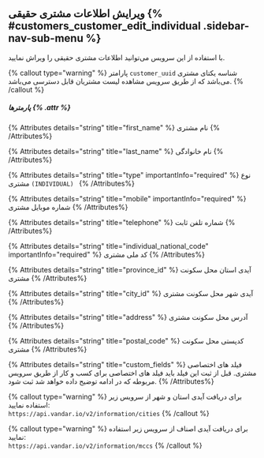 ## ویرایش اطلاعات مشتری حقیقی {% #customers_customer_edit_individual  .sidebar-nav-sub-menu %}
با استفاده از این سرویس می‌توانید اطلاعات مشتری حقیقی را ویراش نمایید.


{% callout type="warning" %}
پارامتر `customer_uuid` شناسه یکتای مشتری می‌باشد که از طریق سرویس مشاهده لیست مشتریان قابل دسترسی می‌باشد.
{% /callout %}


##### پارمترها {% .attr %}

 {% Attributes details="string" title="first_name"  %}
   نام مشتری
  {% /Attributes%}

 {% Attributes details="string" title="last_name" %}
    نام خانوادگی
  {% /Attributes%}

 {% Attributes details="string" title="type" importantInfo="required" %}
  نوع مشتری `(INDIVIDUAL) `
  {% /Attributes%}

 {% Attributes details="string" title="mobile" importantInfo="required"  %}
 شماره موبایل مشتری
  {% /Attributes%}

 {% Attributes details="string" title="telephone" %}
 شماره تلفن ثابت
  {% /Attributes%}

 {% Attributes details="string" title="individual_national_code" importantInfo="required" %}
  کد ملی مشتری 
  {% /Attributes%}

 {% Attributes details="string" title="province_id" %}
 آیدی استان محل سکونت مشتری
  {% /Attributes%}

 {% Attributes details="string" title="city_id" %}
 آیدی شهر محل سکونت مشتری
  {% /Attributes%}

 {% Attributes details="string" title="address" %}
 آدرس محل سکونت مشتری
  {% /Attributes%}
  
 {% Attributes details="string" title="postal_code" %}
 کدپستی محل سکونت مشتری
  {% /Attributes%}
  
 {% Attributes details="string" title="custom_fields" %}
 فیلد های اختصاصی مشتری. قبل از ثبت این فیلد باید فیلد های اختصاصی برای کسب و کار از طریق سرویس مربوطه که در ادامه توضیح داده خواهد شد ثبت شود.
  {% /Attributes%}
  
{% callout type="warning" %}
برای دریافت آیدی استان و شهر از سرویس زیر استفاده نمایید:\
`https://api.vandar.io/v2/information/cities`
{% /callout %}

{% callout type="warning" %}
برای دریافت آیدی اصناف از سرویس زیر استفاده نمایید:\
`https://api.vandar.io/v2/information/mccs`
{% /callout %}